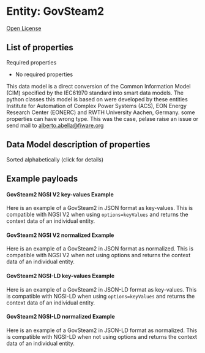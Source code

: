 Entity: GovSteam2  
=================  
[Open License](https://github.com/smart-data-models//dataModel.EnergyCIM/blob/master/GovSteam2/LICENSE.md)  

## List of properties  

Required properties  
- No required properties    
This data model is a direct conversion of the Common Information Model (CIM) specified by the IEC61970 standard into smart data models. The python classes this model is based on were developed by these entities Institute for Automation of Complex Power Systems (ACS), EON Energy Research Center (EONERC) and RWTH University Aachen, Germany. some properties can have wrong type. This was the case, pelase raise an issue or send mail to alberto.abella@fiware.org  
## Data Model description of properties  
Sorted alphabetically (click for details)  
## Example payloads    
#### GovSteam2 NGSI V2 key-values Example    
Here is an example of a GovSteam2 in JSON format as key-values. This is compatible with NGSI V2 when  using `options=keyValues` and returns the context data of an individual entity.  
#### GovSteam2 NGSI V2 normalized Example    
Here is an example of a GovSteam2 in JSON format as normalized. This is compatible with NGSI V2 when not using options and returns the context data of an individual entity.  
#### GovSteam2 NGSI-LD key-values Example    
Here is an example of a GovSteam2 in JSON-LD format as key-values. This is compatible with NGSI-LD when  using `options=keyValues` and returns the context data of an individual entity.  
#### GovSteam2 NGSI-LD normalized Example    
Here is an example of a GovSteam2 in JSON-LD format as normalized. This is compatible with NGSI-LD when not using options and returns the context data of an individual entity.  
